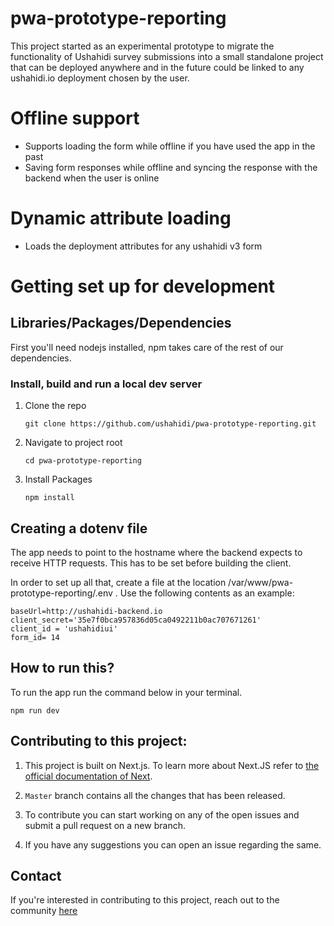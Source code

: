# pwa-prototype-reporting
This project started as an experimental prototype to migrate the functionality of Ushahidi survey submissions into a small standalone project that can be deployed anywhere and in the future could be linked to any ushahidi.io deployment chosen by the user.

# Offline support
- Supports loading the form while offline if you have used the app in the past
- Saving form responses while offline and syncing the response with the backend when the user is online

# Dynamic attribute loading
- Loads the deployment attributes for any ushahidi v3 form

# Getting set up for development

## Libraries/Packages/Dependencies

First you'll need nodejs installed,
npm takes care of the rest of our dependencies.


### Install, build and run a local dev server
1. Clone the repo

    ```git clone https://github.com/ushahidi/pwa-prototype-reporting.git```

2. Navigate to project root

    ```cd pwa-prototype-reporting```

4. Install Packages

    ``` npm install ```

## Creating a dotenv file

The app needs to point to the hostname where the backend expects to receive HTTP requests. This has to be set before building the client.

In order to set up all that, create a file at the location /var/www/pwa-prototype-reporting/.env . Use the following contents as an example:

```
baseUrl=http://ushahidi-backend.io
client_secret='35e7f0bca957836d05ca0492211b0ac707671261'
client_id = 'ushahidiui' 
form_id= 14
```
## How to run this?

To run the app run the command below in your terminal.

```npm run dev```


## Contributing to this project:

1. This project is built on Next.js. To learn more about Next.JS refer to [the official documentation of Next](https://nextjs.org/docs). 

2. ```Master``` branch contains all the changes that has been released.

3. To contribute you can start working on any of the open issues and submit a pull request on a new branch.

4. If you have any suggestions you can open an issue regarding the same.

## Contact

 If you're interested in contributing to this project, reach out to the community [here](https://gitter.im/ushahidi/Community)
